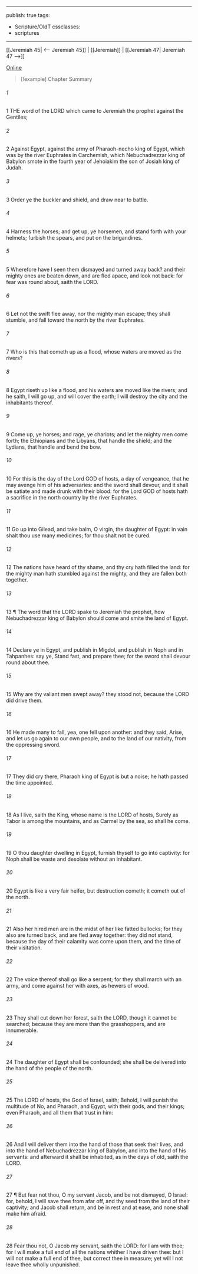 

---
publish: true
tags:
  - Scripture/OldT
cssclasses:
  - scriptures
---
[[Jeremiah 45| <-- Jeremiah 45]] | [[Jeremiah]] | [[Jeremiah 47| Jeremiah 47 -->]]

[Online](https://churchofjesuschrist.org/study/scriptures/ot/jer/46?lang=eng)

>[!example] Chapter Summary
>
###### 1
1 THE word of the LORD which came to Jeremiah the prophet against the Gentiles;
###### 2
2 Against Egypt, against the army of Pharaoh-necho king of Egypt, which was by the river Euphrates in Carchemish, which Nebuchadrezzar king of Babylon smote in the fourth year of Jehoiakim the son of Josiah king of Judah.
###### 3
3 Order ye the buckler and shield, and draw near to battle.
###### 4
4 Harness the horses; and get up, ye horsemen, and stand forth with your helmets; furbish the spears, and put on the brigandines.
###### 5
5 Wherefore have I seen them dismayed and turned away back?  and their mighty ones are beaten down, and are fled apace, and look not back: for fear was round about, saith the LORD.
###### 6
6 Let not the swift flee away, nor the mighty man escape; they shall stumble, and fall toward the north by the river Euphrates.
###### 7
7 Who is this that cometh up as a flood, whose waters are moved as the rivers?
###### 8
8 Egypt riseth up like a flood, and his waters are moved like the rivers; and he saith, I will go up, and will cover the earth; I will destroy the city and the inhabitants thereof.
###### 9
9 Come up, ye horses; and rage, ye chariots; and let the mighty men come forth; the Ethiopians and the Libyans, that handle the shield; and the Lydians, that handle and bend the bow.
###### 10
10 For this is the day of the Lord GOD of hosts, a day of vengeance, that he may avenge him of his adversaries: and the sword shall devour, and it shall be satiate and made drunk with their blood: for the Lord GOD of hosts hath a sacrifice in the north country by the river Euphrates.
###### 11
11 Go up into Gilead, and take balm, O virgin, the daughter of Egypt: in vain shalt thou use many medicines; for thou shalt not be cured.
###### 12
12 The nations have heard of thy shame, and thy cry hath filled the land: for the mighty man hath stumbled against the mighty, and they are fallen both together.
###### 13
13 ¶ The word that the LORD spake to Jeremiah the prophet, how Nebuchadrezzar king of Babylon should come and smite the land of Egypt.
###### 14
14 Declare ye in Egypt, and publish in Migdol, and publish in Noph and in Tahpanhes: say ye, Stand fast, and prepare thee; for the sword shall devour round about thee.
###### 15
15 Why are thy valiant men swept away?  they stood not, because the LORD did drive them.
###### 16
16 He made many to fall, yea, one fell upon another: and they said, Arise, and let us go again to our own people, and to the land of our nativity, from the oppressing sword.
###### 17
17 They did cry there, Pharaoh king of Egypt is but a noise; he hath passed the time appointed.
###### 18
18 As I live, saith the King, whose name is the LORD of hosts, Surely as Tabor is among the mountains, and as Carmel by the sea, so shall he come.
###### 19
19 O thou daughter dwelling in Egypt, furnish thyself to go into captivity: for Noph shall be waste and desolate without an inhabitant.
###### 20
20 Egypt is like a very fair heifer, but destruction cometh; it cometh out of the north.
###### 21
21 Also her hired men are in the midst of her like fatted bullocks; for they also are turned back, and are fled away together: they did not stand, because the day of their calamity was come upon them, and the time of their visitation.
###### 22
22 The voice thereof shall go like a serpent; for they shall march with an army, and come against her with axes, as hewers of wood.
###### 23
23 They shall cut down her forest, saith the LORD, though it cannot be searched; because they are more than the grasshoppers, and are innumerable.
###### 24
24 The daughter of Egypt shall be confounded; she shall be delivered into the hand of the people of the north.
###### 25
25 The LORD of hosts, the God of Israel, saith; Behold, I will punish the multitude of No, and Pharaoh, and Egypt, with their gods, and their kings; even Pharaoh, and all them that trust in him:
###### 26
26 And I will deliver them into the hand of those that seek their lives, and into the hand of Nebuchadrezzar king of Babylon, and into the hand of his servants: and afterward it shall be inhabited, as in the days of old, saith the LORD.
###### 27
27 ¶ But fear not thou, O my servant Jacob, and be not dismayed, O Israel: for, behold, I will save thee from afar off, and thy seed from the land of their captivity; and Jacob shall return, and be in rest and at ease, and none shall make him afraid.
###### 28
28 Fear thou not, O Jacob my servant, saith the LORD: for I am with thee; for I will make a full end of all the nations whither I have driven thee: but I will not make a full end of thee, but correct thee in measure; yet will I not leave thee wholly unpunished.



